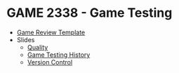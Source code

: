 # GAME 2338 - Game Testing

- [Game Review Template](gamereviewtemplate.md)
- Slides
  - [Quality](slides/quality.html)
  - [Game Testing History](slides/game_testing_history.html)
  - [Version Control](slides/version_control.html)
